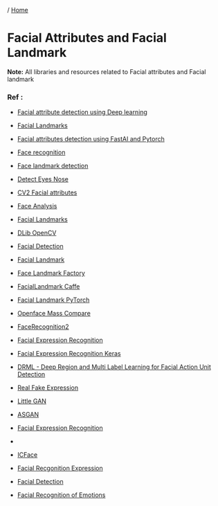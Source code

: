 / [Home](index.md)

# Facial Attributes and Facial Landmark

**Note:** All libraries and resources related to Facial attributes and Facial landmark


### Ref :

  * [Facial attribute detection using Deep learning](https://towardsdatascience.com/real-time-multi-facial-attribute-detection-using-transfer-learning-and-haar-cascades-with-fastai-47ff59e36df0
)

  * [Facial Landmarks](https://www.pyimagesearch.com/2017/04/03/facial-landmarks-dlib-opencv-python/)

  * [Facial attributes detection using FastAI and Pytorch](https://github.com/aayushmnit/Deep_learning_explorations/tree/master/7_Facial_attributes_fastai_opencv)

  * [Face recognition](https://www.pyimagesearch.com/2018/09/24/opencv-face-recognition/)

  * [Face landmark detection](https://pysource.com/2019/03/12/face-landmarks-detection-opencv-with-python/)

  * [Detect Eyes Nose](https://www.pyimagesearch.com/2017/04/10/detect-eyes-nose-lips-jaw-dlib-opencv-python/)

  * [CV2 Facial attributes](https://stackoverflow.com/questions/57326634/cv2-all-facial-features-detection)

  * [Face Analysis](https://docs.opencv.org/3.4/db/d7c/group__face.html)

  * [Facial Landmarks](https://answers.opencv.org/question/109180/facial-landmarks-extraction-python/)

  * [DLib OpenCV](https://insidenothing.blogspot.com/2017/04/facial-landmarks-with-dlib-opencv-and.html)

  * [Facial Detection](https://fideloper.com/facial-detection)

  * [Facial Landmark](https://github.com/uricamic/clandmark)

  * [Face Landmark Factory](https://github.com/songhengyang/face_landmark_factory)

  * [FacialLandmark Caffe](https://github.com/BobLiu20/FacialLandmark_Caffe)

  * [Facial Landmark PyTorch](https://github.com/ainrichman/Peppa-Facial-Landmark-PyTorch)

  * [Openface Mass Compare](https://github.com/UoA-eResearch/openface_mass_compare)

  * [FaceRecognition2](https://github.com/futurelabmx/FaceRecognition2)

  * [Facial Expression Recognition](https://github.com/heechul-jung/facial_expression_recognition)

  * [Facial Expression Recognition Keras](https://github.com/fitrialif/facial-expression-recognition-keras-FER2013)

  * [DRML - Deep Region and Multi Label Learning for Facial Action Unit Detection](https://github.com/PranjalSahu/DRML)

  * [Real Fake Expression](https://github.com/phunghx/Real_Fake_Expression)

  * [Little GAN](https://github.com/IXarea/LittleGAN)

  * [ASGAN](https://github.com/Ha0Tang/ASGAN)

  * [Facial Expression Recognition](https://github.com/shivam1808/Facial-Expression-Recognition)
  * 
  * [ICFace](https://github.com/t04glovern/icface)

  * [Facial Recgonition Expression](https://github.com/shaswata56/Facial_Expression_Recognition)

  * [Facial Detection](https://github.com/BalsamCHIHI/Face_Detection_OpenCV_Cpp)

  * [Facial Recognition of Emotions](https://github.com/George-Catalin/Facial-Recognition-of-Emotions)




